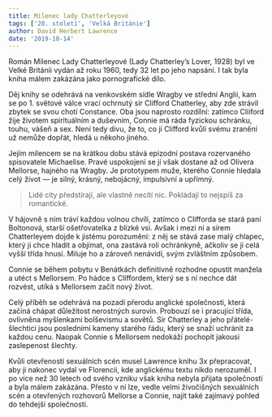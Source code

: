 ```yaml
---
title: Milenec lady Chatterleyové
tags: ['20. století', 'Velká Británie']
author: David Herbert Lawrence
date: '2019-10-14'
---
```


Román Milenec Lady Chatterleyové (Lady Chatterley’s Lover, 1928) byl ve Velké Británii vydán až roku 1960, tedy 32 let po jeho napsání. I tak byla kniha málem zakázána jako pornografické dílo.

Děj knihy se odehrává na venkovském sídle Wragby ve střední Anglii, kam se po 1. světové válce vrací ochrnutý sir Clifford Chatterley, aby zde strávil zbytek se svou chotí Constance. Oba jsou naprosto rozdílní: zatímco Cliiford žije životem spirituálním a duševním, Connie má ráda fyzickou schránku, touhu, vášeň a sex. Není tedy divu, že to, co jí Clifford kvůli svému zranění už nemůže dopřát, hledá u někoho jiného.

Jejím milencem se na krátkou dobu stává epizodní postava rozervaného spisovatele Michaelise. Pravé uspokojení se jí však dostane až od Olivera Mellorse, hajného na Wragby. Je prototypem muže, kterého Connie hledala celý život — je silný, krásný, nebojácný, impulsivní a upřímný.


> Lidé city předstírají, ale vlastně necítí nic. Pokládají to nejspíš za romantické.

V hájovně s ním tráví každou volnou chvíli, zatímco o Clifforda se stará paní Boltonová, starší ošetřovatelka z blízké vsi. Avšak i mezi ní a sirem Chatterleyem dojde k jistému porozumění: z něj se stává zase malý chlapec, který ji chce hladit a objímat, ona zastává roli ochránkyně, ačkoliv se jí celá vyšší třída hnusí. Miluje ho a zároveň nenávidí, svým zvláštním způsobem.

Connie se během pobytu v Benátkách definitivně rozhodne opustit manžela a utéct s Mellorsem. Po hádce s Cliffordem, který se s ní nechce dát rozvést, utíká s Mellorsem začít nový život.

Celý příběh se odehrává na pozadí přerodu anglické společnosti, která začíná chápat důležitost nerostných surovin. Probouzí se i pracující třída, ovlivněna myšlenkami bolševismu a sovětů. Sir Chatterley a jeho přátelé-šlechtici jsou posledními kameny starého řádu, který se snaží uchránit za každou cenu. Naopak Connie s Mellorsem nedokáží pochopit jakousi zaslepenost šlechty.

Kvůli otevřenosti sexuálních scén musel Lawrence knihu 3x přepracovat, aby ji nakonec vydal ve Florencii, kde anglickému textu nikdo nerozuměl. I po více než 30 letech od svého vzniku však kniha nebyla přijata společností a byla málem zakázána. Přesto v ní lze, vedle velmi živočišných sexuálních scén a otevřených rozhovorů Mellorse a Connie, najít také zajímavý pohled do tehdejší společnosti.


